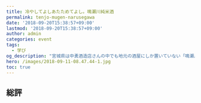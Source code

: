 ```yaml
---
title: 冷やしてよしあたためてよし。鳴瀬川純米酒
permalink: tenjo-mugen-narusegawa
date: '2018-09-20T15:38:57+09:00'
lastmod: '2018-09-20T15:38:57+09:00'
author: admin
categories: event
tags:
  - 学び
og_description: "宮城県は中勇酒造店さんの中でも地元の酒屋にしか置いていない「鳴瀬川」。冷酒〜常温帯などの様々なシーンで対応することができる汎用性と、それを支える酸度、アミノ酸度のバランス感に優れたお酒。温度を上げても崩れないので、色々な飲み方で楽しめます。前半部分はアタックに甘味、うま味をほどよく感じ、滑らかさも相まってアルコールが15度台としては厚みを感じます。酸度も1.6なので、軽めの印象も持ち合わせていますね。前半部分はアタックに甘味、うま味をほどよく感じ、滑らかさも相まってアルコールが15度台としては厚みを感じます。酸度も1.6なので、軽めの印象も持ち合わせていますね。\t15度台のアルコールと1.2のアミノ酸度ゆえ、酸味は浮き立つ印象で感じられるものの余韻で渋味、刺激を感じることがありません。余韻の風味で米味はあるものの長くはならず、どちらかといえば短めでスッと抜ける印象を見せます。"
hero: /images/2018-09-11-08.47.44-1.jpg
toc: true
---
```

## 総評
